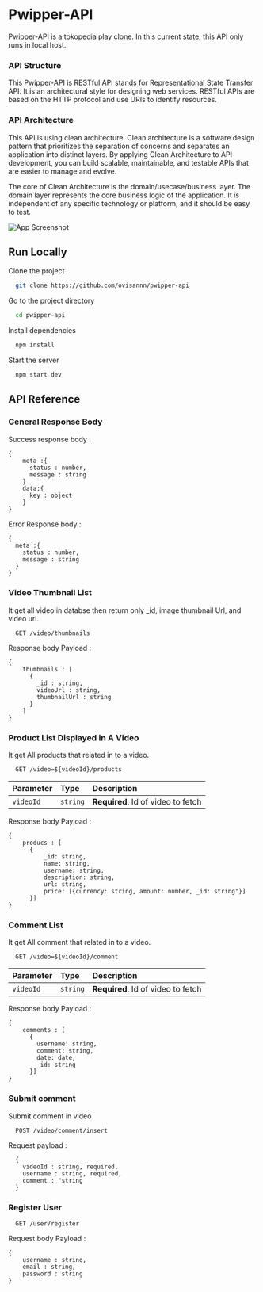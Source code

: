 # Pwipper-API

Pwipper-API is a tokopedia play clone. In this current state, this API only runs in local host.




###  API Structure
This Pwipper-API is RESTful API stands for Representational State Transfer API. It is an architectural style for designing web services. RESTful APIs are based on the HTTP protocol and use URIs to identify resources.

### API Architecture
This API is using clean architecture. Clean architecture is a software design pattern that prioritizes the separation of concerns and separates an application into distinct layers. By applying Clean Architecture to API development, you can build scalable, maintainable, and testable APIs that are easier to manage and evolve.

The core of Clean Architecture is the domain/usecase/business layer. The domain layer represents the core business logic of the application. It is independent of any specific technology or platform, and it should be easy to test.

![App Screenshot](https://playbook.hackney.gov.uk/API-Playbook/assets/images/clean_architecture-5cfe76b73f45e6a45082570315a20e7b.png)






## Run Locally

Clone the project

```bash
  git clone https://github.com/ovisannn/pwipper-api
```

Go to the project directory

```bash
  cd pwipper-api
```

Install dependencies

```bash
  npm install
```

Start the server

```bash
  npm start dev
```


## API Reference

### General Response Body

Success response body :
```
{
    meta :{
      status : number,
      message : string
    }
    data:{
      key : object
    }
}
```

Error Response body : 
```
{
  meta :{
    status : number,
    message : string
  }
}
```

### Video Thumbnail List
It get all video in databse then return only _id, image thumbnail Url, and video url.
```http
  GET /video/thumbnails
```
Response body Payload :

```
{
    thumbnails : [
      {
        _id : string,
        videoUrl : string,
        thumbnailUrl : string
      }
    ]
}
```

### Product List Displayed in A Video
It get All products that related in to a video.

```http
  GET /video=${videoId}/products
```
| Parameter | Type     | Description                       |
| :-------- | :------- | :-------------------------------- |
| `videoId`      | `string` | **Required**. Id of video to fetch |

Response body Payload :

```
{
    producs : [
      {
          _id: string,
          name: string,
          username: string,
          description: string,
          url: string,
          price: [{currency: string, amount: number, _id: string"}]
      }]
}
```

### Comment List

It get All comment that related in to a video.

```http
  GET /video=${videoId}/comment
```
| Parameter | Type     | Description                       |
| :-------- | :------- | :-------------------------------- |
| `videoId`      | `string` | **Required**. Id of video to fetch |

Response body Payload :

```
{
    comments : [
      {
        username: string,
        comment: string,
        date: date,
        _id: string
      }]
}
```

### Submit comment
Submit comment in video
```http
  POST /video/comment/insert
```
Request payload : 
```
  {
    videoId : string, required,
    username : string, required,
    comment : "string
  }
```

### Register User

```http
  GET /user/register
```

Request body Payload :

```
{
    username : string,
    email : string,
    password : string
}
```


